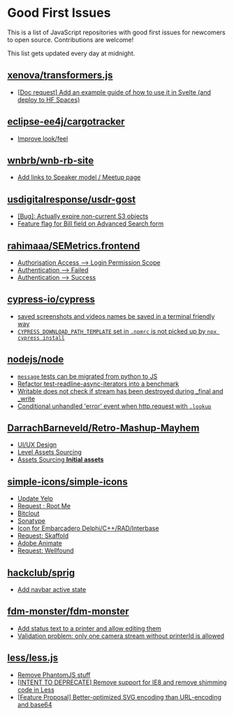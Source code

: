 # Good First Issues

This is a list of JavaScript repositories with good first issues for newcomers to open source. Contributions are welcome!

This list gets updated every day at midnight.

## [xenova/transformers.js](https://github.com/xenova/transformers.js)

- [[Doc request] Add an example guide of how to use it in Svelte (and deploy to HF Spaces)](https://github.com/xenova/transformers.js/issues/171)

## [eclipse-ee4j/cargotracker](https://github.com/eclipse-ee4j/cargotracker)

- [Improve look/feel](https://github.com/eclipse-ee4j/cargotracker/issues/56)

## [wnbrb/wnb-rb-site](https://github.com/wnbrb/wnb-rb-site)

- [Add links to Speaker model / Meetup page](https://github.com/wnbrb/wnb-rb-site/issues/124)

## [usdigitalresponse/usdr-gost](https://github.com/usdigitalresponse/usdr-gost)

- [[Bug]: Actually expire non-current S3 objects](https://github.com/usdigitalresponse/usdr-gost/issues/1808)
- [Feature flag for Bill field on Advanced Search form](https://github.com/usdigitalresponse/usdr-gost/issues/1703)

## [rahimaaa/SEMetrics.frontend](https://github.com/rahimaaa/SEMetrics.frontend)

- [Authorisation Access --> Login Permission Scope](https://github.com/rahimaaa/SEMetrics.frontend/issues/6)
- [Authentication --> Failed](https://github.com/rahimaaa/SEMetrics.frontend/issues/5)
- [Authentication --> Success](https://github.com/rahimaaa/SEMetrics.frontend/issues/4)

## [cypress-io/cypress](https://github.com/cypress-io/cypress)

- [ saved screenshots and videos names be saved in a terminal friendly way](https://github.com/cypress-io/cypress/issues/23510)
- [`CYPRESS_DOWNLOAD_PATH_TEMPLATE` set in `.npmrc` is not picked up by `npx cypress install`](https://github.com/cypress-io/cypress/issues/23013)

## [nodejs/node](https://github.com/nodejs/node)

- [`message` tests can be migrated from python to JS](https://github.com/nodejs/node/issues/47707)
- [Refactor  test-readline-async-iterators into a benchmark](https://github.com/nodejs/node/issues/49224)
- [Writable does not check if stream has been destroyed during _final and _write](https://github.com/nodejs/node/issues/39030)
- [Conditional unhandled 'error' event when http.request with `.lookup`](https://github.com/nodejs/node/issues/48771)

## [DarrachBarneveld/Retro-Mashup-Mayhem](https://github.com/DarrachBarneveld/Retro-Mashup-Mayhem)

- [UI/UX Design](https://github.com/DarrachBarneveld/Retro-Mashup-Mayhem/issues/8)
- [Level Assets Sourcing](https://github.com/DarrachBarneveld/Retro-Mashup-Mayhem/issues/33)
- [Assets Sourcing **Initial assets**](https://github.com/DarrachBarneveld/Retro-Mashup-Mayhem/issues/5)

## [simple-icons/simple-icons](https://github.com/simple-icons/simple-icons)

- [Update Yelp](https://github.com/simple-icons/simple-icons/issues/6285)
- [Request : Root Me](https://github.com/simple-icons/simple-icons/issues/6201)
- [Bitclout](https://github.com/simple-icons/simple-icons/issues/5782)
- [Sonatype](https://github.com/simple-icons/simple-icons/issues/6170)
- [Icon for Embarcadero Delphi/C++/RAD/Interbase](https://github.com/simple-icons/simple-icons/issues/3012)
- [Request: Skaffold](https://github.com/simple-icons/simple-icons/issues/9138)
- [Adobe Animate](https://github.com/simple-icons/simple-icons/issues/9177)
- [Request: Wellfound](https://github.com/simple-icons/simple-icons/issues/8528)

## [hackclub/sprig](https://github.com/hackclub/sprig)

- [Add navbar active state](https://github.com/hackclub/sprig/issues/801)

## [fdm-monster/fdm-monster](https://github.com/fdm-monster/fdm-monster)

- [Add status text to a printer and allow editing them](https://github.com/fdm-monster/fdm-monster/issues/2146)
- [Validation problem: only one camera stream without printerId is allowed](https://github.com/fdm-monster/fdm-monster/issues/2131)

## [less/less.js](https://github.com/less/less.js)

- [Remove PhantomJS stuff](https://github.com/less/less.js/issues/3772)
- [[INTENT TO DEPRECATE] Remove support for IE8 and remove shimming code in Less](https://github.com/less/less.js/issues/3114)
- [[Feature Proposal] Better-optimized SVG encoding than URL-encoding and base64](https://github.com/less/less.js/issues/3105)

